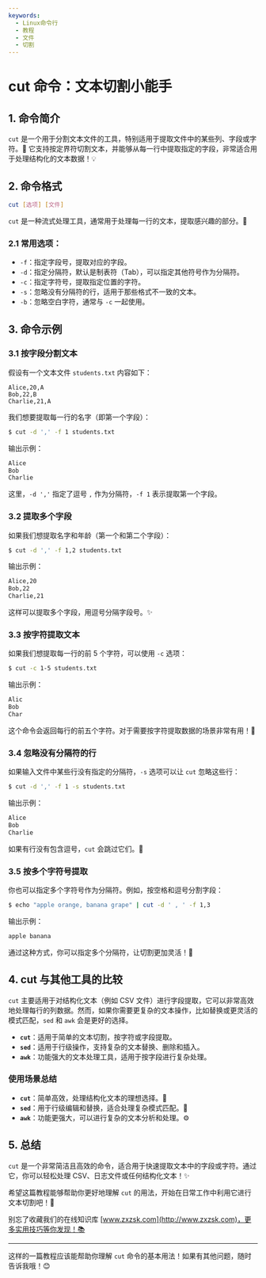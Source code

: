 ```yaml
---
keywords:
  - Linux命令行
  - 教程
  - 文件
  - 切割
---
```


# cut 命令：文本切割小能手 

## 1. 命令简介

`cut` 是一个用于分割文本文件的工具，特别适用于提取文件中的某些列、字段或字符。🔪 它支持按定界符切割文本，并能够从每一行中提取指定的字段，非常适合用于处理结构化的文本数据！💡

## 2. 命令格式

```bash
cut [选项] [文件]
```

`cut` 是一种流式处理工具，通常用于处理每一行的文本，提取感兴趣的部分。🚀

### 2.1 **常用选项**：

- `-f`：指定字段号，提取对应的字段。
- `-d`：指定分隔符，默认是制表符（Tab），可以指定其他符号作为分隔符。
- `-c`：指定字符号，提取指定位置的字符。
- `-s`：忽略没有分隔符的行，适用于那些格式不一致的文本。
- `-b`：忽略空白字符，通常与 `-c` 一起使用。

## 3. 命令示例

### 3.1 **按字段分割文本**

假设有一个文本文件 `students.txt` 内容如下：

```text
Alice,20,A
Bob,22,B
Charlie,21,A
```

我们想要提取每一行的名字（即第一个字段）：

```bash
$ cut -d ',' -f 1 students.txt
```

输出示例：

```bash
Alice
Bob
Charlie
```

这里，`-d ','` 指定了逗号 `,` 作为分隔符，`-f 1` 表示提取第一个字段。

### 3.2 **提取多个字段**

如果我们想提取名字和年龄（第一个和第二个字段）：

```bash
$ cut -d ',' -f 1,2 students.txt
```

输出示例：

```bash
Alice,20
Bob,22
Charlie,21
```

这样可以提取多个字段，用逗号分隔字段号。✨

### 3.3 **按字符提取文本**

如果我们想提取每一行的前 5 个字符，可以使用 `-c` 选项：

```bash
$ cut -c 1-5 students.txt
```

输出示例：

```bash
Alic
Bob
Char
```

这个命令会返回每行的前五个字符。对于需要按字符提取数据的场景非常有用！🎯

### 3.4 **忽略没有分隔符的行**

如果输入文件中某些行没有指定的分隔符，`-s` 选项可以让 `cut` 忽略这些行：

```bash
$ cut -d ',' -f 1 -s students.txt
```

输出示例：

```bash
Alice
Bob
Charlie
```

如果有行没有包含逗号，`cut` 会跳过它们。🛑

### 3.5 **按多个字符号提取**

你也可以指定多个字符号作为分隔符。例如，按空格和逗号分割字段：

```bash
$ echo "apple orange, banana grape" | cut -d ' , ' -f 1,3
```

输出示例：

```bash
apple banana
```

通过这种方式，你可以指定多个分隔符，让切割更加灵活！💬

## 4. cut 与其他工具的比较

`cut` 主要适用于对结构化文本（例如 CSV 文件）进行字段提取，它可以非常高效地处理每行的列数据。然而，如果你需要更复杂的文本操作，比如替换或更灵活的模式匹配，`sed` 和 `awk` 会是更好的选择。

- **`cut`**：适用于简单的文本切割，按字符或字段提取。
- **`sed`**：适用于行级操作，支持复杂的文本替换、删除和插入。
- **`awk`**：功能强大的文本处理工具，适用于按字段进行复杂处理。

### 使用场景总结

- **`cut`**：简单高效，处理结构化文本的理想选择。🧩
- **`sed`**：用于行级编辑和替换，适合处理复杂模式匹配。🔧
- **`awk`**：功能更强大，可以进行复杂的文本分析和处理。⚙️

## 5. 总结

`cut` 是一个非常简洁且高效的命令，适合用于快速提取文本中的字段或字符。通过它，你可以轻松处理 CSV、日志文件或任何结构化文本！✨

希望这篇教程能够帮助你更好地理解 `cut` 的用法，开始在日常工作中利用它进行文本切割吧！📂

别忘了收藏我们的在线知识库 [www.zxzsk.com](http://www.zxzsk.com)，更多实用技巧等你发现！📚

---

这样的一篇教程应该能帮助你理解 `cut` 命令的基本用法！如果有其他问题，随时告诉我哦！😊